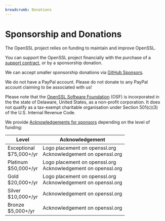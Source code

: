 ```yaml
---
breadcrumb: Donations
---
```

# Sponsorship and Donations

The OpenSSL project relies on funding to maintain and improve OpenSSL.

You can support the OpenSSL project financially with the purchase of a
[support contract](contracts.html), or by a sponsorship donation.

We can accept smaller sponsorship donations via
[GitHub Sponsors](https://github.com/sponsors/openssl).

We do not have a PayPal account. Please do not donate to any PayPal
account claiming to be associated with us!

Please note that the [OpenSSL Software Foundation](/community/contacts.html)
(OSF) is incorporated in the the state of Delaware, United States, as a
non-profit corporation. It does not qualify as a tax-exempt charitable
organisation under Section 501(c)(3) of the U.S. Internal Revenue Code.

We provide [Acknowledgements for sponsors](acks.html) depending on the level
of funding:

<p>

| Level                         | Acknowledgement                                                   |
|-------------------------------|-------------------------------------------------------------------|
| Exceptional<br />\$75,000+/yr | Logo placement on openssl.org<br />Acknowledgement on openssl.org |
| Platinum<br />\$50,000+/yr    | Logo placement on openssl.org<br />Acknowledgement on openssl.org |
| Gold<br />\$20,000+/yr        | Logo placement on openssl.org<br />Acknowledgement on openssl.org |
| Silver<br />\$10,000+/yr      | Acknowledgement on openssl.org                                    |
| Bronze<br />\$5,000+/yr       | Acknowledgement on openssl.org                                    |

</p>
